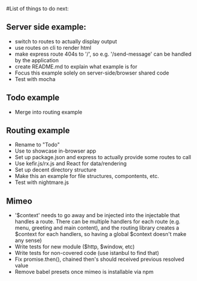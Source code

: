 #List of things to do next:

## Server side example:
- switch to routes to actually display output
- use routes on cli to render html
- make express route 404s to '/', so e.g. '/send-message' can be handled by
  the application
- create README.md to explain what example is for
- Focus this example solely on server-side/browser shared code
- Test with mocha

## Todo example
- Merge into routing example

## Routing example
- Rename to "Todo"
- Use to showcase in-browser app
- Set up package.json and express to actually provide some routes to call
- Use kefir.js/rx.js and React for data/rendering
- Set up decent directory structure
- Make this an example for file structures, compontents, etc.
- Test with nightmare.js

## Mimeo
- '$context' needs to go away and be injected into the injectable that handles
  a route. There can be multiple handlers for each route (e.g. menu, greeting and
  main content), and the routing library creates a $context for each handlers, so
  having a global $context doesn't make any sense)
- Write tests for new module ($http, $window, etc)
- Write tests for non-covered code (use istanbul to find that)
- Fix promise.then(), chained then's should received previous resolved value
- Remove babel presets once mimeo is installable via npm